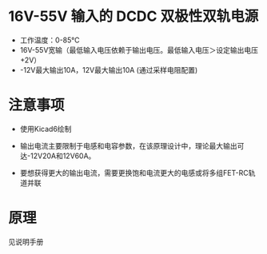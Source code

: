 # 16V-55V 输入的 DCDC 双极性双轨电源
* 工作温度：0-85℃
* 16V-55V宽输（最低输入电压依赖于输出电压。最低输入电压＞设定输出电压+2V）
* -12V最大输出10A，12V最大输出10A (通过采样电阻配置)

# 注意事项

* 使用Kicad6绘制

* 输出电流主要限制于电感和电容参数，在该原理设计中，理论最大输出可达-12V20A和12V60A。
* 要想获得更大的输出电流，需要更换饱和电流更大的电感或将多组FET-RC轨道并联

# 原理
见说明手册